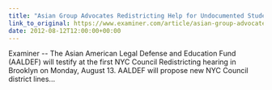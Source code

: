 ```yaml
---
title: "Asian Group Advocates Redistricting Help for Undocumented Students"
link_to_original: https://www.examiner.com/article/asian-group-advocates-redistricting-help-for-undocumented-students)  
date: 2012-08-12T12:00:00+00:00
---
```

  
Examiner -- The Asian American Legal Defense and Education Fund (AALDEF) will testify at the first NYC Council Redistricting hearing in Brooklyn on Monday, August 13. AALDEF will propose new NYC Council district lines...  


